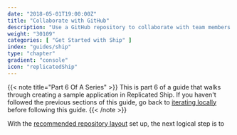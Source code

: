 ```yaml
---
date: "2018-05-01T19:00:00Z"
title: "Collaborate with GitHub"
description: "Use a GitHub repository to collaborate with team members."
weight: "30109"
categories: [ "Get Started with Ship" ]
index: "guides/ship"
type: "chapter"
gradient: "console"
icon: "replicatedShip"
---
```


{{< note title="Part 6 Of A Series" >}}
This is part 6 of a guide that walks through creating a sample application in Replicated Ship. If you haven't followed the previous sections of this guide, go back to [iterating locally](../iterate-locally) before following this guide. 
{{< /note >}}

With the [recommended repository layout](../iterate-locally) set up, the next logical step is to 
